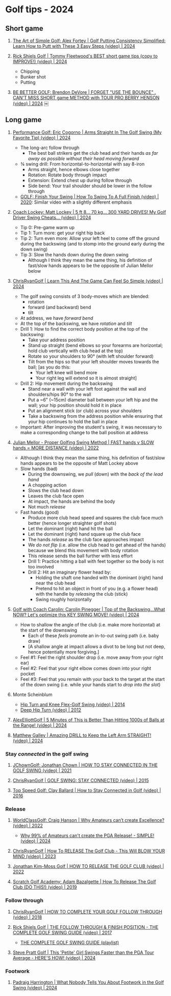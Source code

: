# Golf tips - 2024


## Short game

1. [The Art of Simple Golf: Alex Fortey | Golf Putting Consistency Simplified: Learn How to Putt with These 3 Easy Steps (video) | 2024](https://www.youtube.com/watch?v=B3cjCJlHZEs)

1. [Rick Shiels Golf | Tommy Fleetwood's BEST short game tips (copy to IMPROVE!) (video) | 2024](https://www.youtube.com/watch?v=EorjUQ7-twg)
   - Chipping
   - Bunker shot
   - Putting

1. [BE BETTER GOLF: Brendon DeVore | FORGET "USE THE BOUNCE" . CAN'T MISS SHORT game METHOD with TOUR PRO BERRY HENSON (video) | 2024](https://www.youtube.com/watch?v=018yVNyuG44)
￼

## Long game

1. [Performance Golf: Eric Cogorno | Arms Straight In The Golf Swing (My Favorite Tip) (video) | 2024](https://www.youtube.com/watch?v=mrR7jnXmckg)
   - The long-arc follow through
     * The best ball strikers get the club head and their hands *as far away as possible without their head moving forward*
   - ¾ swing drill: From horizontal-to-horizontal with say 8-iron
     * Arms straight, hence elbows close together
     * Rotation: Rotate body through impact
     * Extension: Extend chest up during follow through
     * Side bend: Your trail shoulder should be lower in the follow through
   - [GOLF: Finish Your Swing | How To Swing To A Full Finish (video) | 2020](https://www.youtube.com/watch?v=nVlCZv-sWTs):
     Similar video with a slightly different emphasis

1. [Coach Lockey: Matt Lockey | 5 ft 8... 70 kg... 300 YARD DRIVES! My Golf Driver Swing Cheats… (video) | 2024](https://www.youtube.com/watch?v=5rWk8VBGMoQ)
   - Tip 0: Pre-game warm up
   - Tip 1: Turn more: get your right hip back
   - Tip 2: Turn even more: Allow your left heel to come off the ground during the backswing (and to stomp into the ground early during the down swing)
   - Tip 3: Slow the hands down during the down swing
     * Although I think they mean the same thing, his definition of fast/slow hands appears to be the opposite of Julian Mellor below

1. [ChrisRyanGolf | Learn This And The Game Can Feel So Simple (video) | 2024](https://www.youtube.com/watch?v=YBj3jLTAPWI)
   - The golf swing consists of 3 body-moves which are blended:
     * rotation
     * forward (and backward) bend
     * tilt
   - At address, we have *forward bend*
   - At the top of the backswing, we have *rotation* and *tilt*
   - Drill 1: How to find the correct body position at the top of the backswing:
     * Take your address position
     * Stand up straight (bend elbows so your forearms are horizontal; hold club vertically with club head at the top)
     * Rotate so your shoulders to 90° (with left shoulder forward)
     * Tilt from the hips so that your left shoulder moves towards the ball; [as you do this:
       + Your left knee will bend more
       + Your right leg will extend so it is almost straight]
   - Drill 2: Hip movement during the backswing
     * Stand near a wall with your left foot against the wall and shoulders/hips 90° to the wall
     * Put a ~6" (~15cm) diameter ball between your left hip and the wall; your hip position should hold it in place
     * Put an alignment stick (or club) across your shoulders
     * Take a backswing from the address position while ensuring that your hip continues to hold the ball in place
   - Important: After improving the student's swing, it was necessary to make a corresponding change to the ball position at address

1. [Julian Mellor - Proper Golfing Swing Method | FAST hands v SLOW hands = MORE DISTANCE (video) | 2022](https://www.youtube.com/watch?v=UTZBdtVkG1Y)
   - Although I think they mean the same thing, his definition of fast/slow hands appears to be the opposite of Matt Lockey above
   - Slow hands (bad)
     * During the downswing, we *pull* (down) with the *back of the lead hand*
     * A chopping action
     * Slows the club head down
     * Leaves the club face open
     * At impact, the hands are behind the body
     * Not much *release*
   - Fast hands (good)
     * Produce more club head speed and squares the club face much better (hence longer straighter golf shots)
     * Let the dominant (right) hand hit the ball
     * Let the dominant (right) hand square up the club face
     * The hands *release* as the club face approaches impact
     * We *do not flip* (i.e. allow the club head to get ahead of the hands) because we blend this movement with body rotation
     * This release sends the ball further with less effort
     * Drill 1: Practice hitting a ball with feet together so the body is not too involved
     * Drill 2: Hit an imaginary flower head by:
       + Holding the shaft one handed with the dominant (right) hand near the club head
       + Pretend to hit an object in front of you (e.g. a flower head) with the handle by *releasing* the club (stick)
       + Swing roughly horizontally

1. [Golf with Coach Carolin: Carolin Pinegger | Top of the Backswing...What NOW? Let's optimize this KEY SWING MOVE! (video) | 2024](https://www.youtube.com/watch?v=TZtd6JZuxpw)
   - How to shallow the angle of the club (i.e. make more horizontal) at the start of the downswing
     * Each of these *feels* promote an in-to-out swing path (i.e. baby draw)
     * [A shallow angle at impact allows a divot to be long but not deep, hence potentially more forgiving.]
   - Feel #1: Feel the right shoulder drop (i.e. move away from your right ear)
   - Feel #2: Feel that your right elbow comes down into your right pocket
   - Feel #3: Feel that you remain with your back to the target at the start of the down swing
     (i.e. while your hands start to *drop into the slot*)

1. Monte Scheinblum
   - [Hip Turn and Knee Flex-Golf Swing (video) | 2014](https://www.youtube.com/watch?v=ihedpsV15Us)
   - [Deep Hip Turn (video) | 2012](https://www.youtube.com/watch?v=UW9ZCeA19vs)

1. [AlexElliottGolf | 5 Minutes of This is Better Than Hitting 1000s of Balls at the Range! (video) | 2024](https://www.youtube.com/watch?v=H7hqJz5M7wE)

1. [Matthew Galley | Amazing DRILL to Keep the Left Arm STRAIGHT! (video) | 2024](https://www.youtube.com/watch?v=Ec5zV58IqDo)


### Stay *connected* in the golf swing

1. [JChownGolf: Jonathan Chown | HOW TO STAY CONNECTED IN THE GOLF SWING (video) | 2021](https://www.youtube.com/watch?v=D4sVpa9PHMg)

1. [ChrisRyanGolf | GOLF SWING: STAY CONNECTED (video) | 2015](https://www.youtube.com/watch?v=bph8QN1Rmqo)

1. [Top Speed Golf: Clay Ballard | How to Stay Connected in Golf (video) | 2016](https://www.youtube.com/watch?v=LySlOC7Q9pE)


### Release

1. [WorldClassGolf: Craig Hanson | Why Amateurs can’t create Excellence? (video) | 2022](https://www.youtube.com/watch?v=P7b9QPnM6Es)
   - [Why 99% of Amateurs can't create the PGA Release! - SIMPLE! (video) | 2024](https://www.youtube.com/watch?v=BrfhVXZdeaU)

1. [ChrisRyanGolf | How To RELEASE The Golf Club - This Will BLOW YOUR MIND (video) | 2023](https://www.youtube.com/watch?v=YrNu0DKB3ys)

1. [Jonathan Kim-Moss Golf | HOW TO RELEASE THE GOLF CLUB (video) | 2022](https://www.youtube.com/watch?v=Y_icyjq4B7A)

1. [Scratch Golf Academy: Adam Bazalgette | How To Release The Golf Club (DO THIS!) (video) | 2019](https://www.youtube.com/watch?v=QGMMjaL68Ac)


### Follow through

1. [ChrisRyanGolf | HOW TO COMPLETE YOUR GOLF FOLLOW THROUGH (video) | 2018](https://www.youtube.com/watch?v=kf0v-iCntNo)

1. [Rick Shiels Golf | THE FOLLOW THROUGH & FINISH POSITION - THE COMPLETE GOLF SWING GUIDE (video) | 2017](https://www.youtube.com/watch?v=0hXNXt94hOI)
   - [THE COMPLETE GOLF SWING GUIDE (playlist)](https://www.youtube.com/playlist?list=PLKnkfgDBi62mkWMNmNipPUUep6vcj8nYm)

1. [Steve Pratt Golf | This 'Petite' Girl Swings Faster than the PGA Tour Average - HERE'S HOW! (video) | 2024](https://www.youtube.com/watch?v=CXWtMWKOVSQ)


### Footwork

1. [Padraig Harrington | What Nobody Tells You About Footwork in the Golf Swing (video) | 2024](https://www.youtube.com/watch?v=wWCvecJ_82w)

